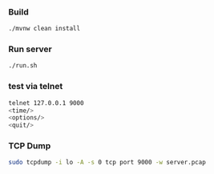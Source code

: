 ### Build 
```bash
./mvnw clean install 
```
### Run server
```bash
./run.sh
```
### test via telnet
```bash
telnet 127.0.0.1 9000
<time/>
<options/>
<quit/>
```
### TCP Dump
```bash
sudo tcpdump -i lo -A -s 0 tcp port 9000 -w server.pcap 
```
